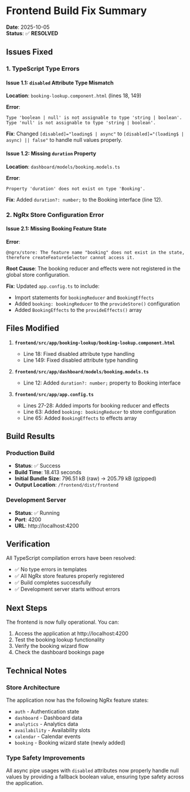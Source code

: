 # Frontend Build Fix Summary

**Date**: 2025-10-05  
**Status**: ✅ **RESOLVED**

## Issues Fixed

### 1. TypeScript Type Errors

#### Issue 1.1: `disabled` Attribute Type Mismatch
**Location**: `booking-lookup.component.html` (lines 18, 149)

**Error**:
```
Type 'boolean | null' is not assignable to type 'string | boolean'.
Type 'null' is not assignable to type 'string | boolean'.
```

**Fix**: Changed `[disabled]="loading$ | async"` to `[disabled]="(loading$ | async) || false"` to handle null values properly.

#### Issue 1.2: Missing `duration` Property
**Location**: `dashboard/models/booking.models.ts`

**Error**:
```
Property 'duration' does not exist on type 'Booking'.
```

**Fix**: Added `duration?: number;` to the Booking interface (line 12).

### 2. NgRx Store Configuration Error

#### Issue 2.1: Missing Booking Feature State
**Error**:
```
@ngrx/store: The feature name "booking" does not exist in the state, 
therefore createFeatureSelector cannot access it.
```

**Root Cause**: The booking reducer and effects were not registered in the global store configuration.

**Fix**: Updated `app.config.ts` to include:
- Import statements for `bookingReducer` and `BookingEffects`
- Added `booking: bookingReducer` to the `provideStore()` configuration
- Added `BookingEffects` to the `provideEffects()` array

## Files Modified

1. **`frontend/src/app/booking-lookup/booking-lookup.component.html`**
   - Line 18: Fixed disabled attribute type handling
   - Line 149: Fixed disabled attribute type handling

2. **`frontend/src/app/dashboard/models/booking.models.ts`**
   - Line 12: Added `duration?: number;` property to Booking interface

3. **`frontend/src/app/app.config.ts`**
   - Lines 27-28: Added imports for booking reducer and effects
   - Line 63: Added `booking: bookingReducer` to store configuration
   - Line 65: Added `BookingEffects` to effects array

## Build Results

### Production Build
- **Status**: ✅ Success
- **Build Time**: 18.413 seconds
- **Initial Bundle Size**: 796.51 kB (raw) → 205.79 kB (gzipped)
- **Output Location**: `/frontend/dist/frontend`

### Development Server
- **Status**: ✅ Running
- **Port**: 4200
- **URL**: http://localhost:4200

## Verification

All TypeScript compilation errors have been resolved:
- ✅ No type errors in templates
- ✅ All NgRx store features properly registered
- ✅ Build completes successfully
- ✅ Development server starts without errors

## Next Steps

The frontend is now fully operational. You can:
1. Access the application at http://localhost:4200
2. Test the booking lookup functionality
3. Verify the booking wizard flow
4. Check the dashboard bookings page

## Technical Notes

### Store Architecture
The application now has the following NgRx feature states:
- `auth` - Authentication state
- `dashboard` - Dashboard data
- `analytics` - Analytics data
- `availability` - Availability slots
- `calendar` - Calendar events
- `booking` - Booking wizard state (newly added)

### Type Safety Improvements
All async pipe usages with `disabled` attributes now properly handle null values by providing a fallback boolean value, ensuring type safety across the application.
